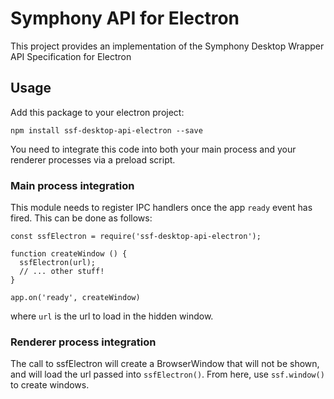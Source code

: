 # Symphony API for Electron

This project provides an implementation of the Symphony Desktop Wrapper API Specification for Electron

## Usage

Add this package to your electron project:

```
npm install ssf-desktop-api-electron --save
```

You need to integrate this code into both your main process and your renderer processes via a preload script.

### Main process integration

This module needs to register IPC handlers once the app `ready` event has fired. This can be done as follows:

```
const ssfElectron = require('ssf-desktop-api-electron');

function createWindow () {
  ssfElectron(url);
  // ... other stuff!
}

app.on('ready', createWindow)
```

where `url` is the url to load in the hidden window.

### Renderer process integration

The call to ssfElectron will create a BrowserWindow that will not be shown, and will load the url passed into `ssfElectron()`. From here, use `ssf.window()` to create windows.
